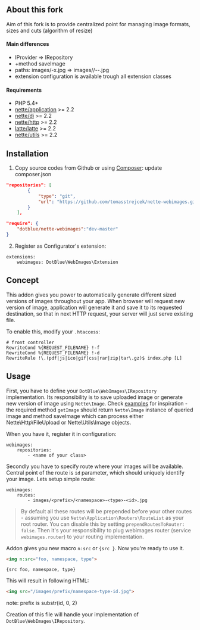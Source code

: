 ## About this fork

Aim of this fork is to provide centralized point for managing image formats, sizes and cuts (algorithm of resize)

#### Main differences

+ IProvider => IRepository
+ +method saveImage
+ paths: images/<id>-<width>x<height>.jpg => images/<prefix>/<namespace>-<type>-<id>.jpg
+ extension configuration is available trough all extension classes

#### Requirements

- PHP 5.4+
- [nette/application](https://github.com/nette/application) >= 2.2
- [nette/di](https://github.com/nette/di) >= 2.2
- [nette/http](https://github.com/nette/http) >= 2.2
- [latte/latte](https://github.com/nette/latte) >= 2.2
- [nette/utils](https://github.com/nette/utils) >= 2.2

## Installation

1) Copy source codes from Github or using [Composer](http://getcomposer.org/):
update composer.json
```json
"repositories": [
        {
            "type": "git",
            "url": "https://github.com/tomasstrejcek/nette-webimages.git"
        }
    ],
```

```json
"require": {
	"dotblue/nette-webimages":"dev-master"
}
```

2) Register as Configurator's extension:
```
extensions:
	webimages: DotBlue\WebImages\Extension
```

## Concept

This addon gives you power to automatically generate different sized versions of images throughout your app. When browser will request new version of image, application will generate it and save it to its requested destination, so that in next HTTP request, your server will just serve existing file.

To enable this, modify your `.htaccess`:

```
# front controller
RewriteCond %{REQUEST_FILENAME} !-f
RewriteCond %{REQUEST_FILENAME} !-d
RewriteRule !\.(pdf|js|ico|gif|css|rar|zip|tar\.gz)$ index.php [L]
```

## Usage

First, you have to define your `DotBlue\WebImages\IRepository` implementation. Its responsibility is to save uploaded image or generate new version of image using `Nette\Image`. Check [examples](examples) for inspiration - the required method `getImage` should return `Nette\Image` instance of queried image and method saveImage which can process either Nette\Http\FileUpload or Nette\Utils\Image objects.

When you have it, register it in configuration:

```
webimages:
	repositories:
		- <name of your class>
```

Secondly you have to specify route where your images will be available. Central point of the route is `id` parameter, which should uniquely identify your image. Lets setup simple route:

```
webimages:
	routes:
		- images/<prefix>/<namespace>-<type>-<id>.jpg
```

> By default all these routes will be prepended before your other routes - assuming you use `Nette\Application\Routers\RouteList` as your root router. You can disable this by setting `prependRoutesToRouter: false`. Then it's your responsibility to plug webimages router (service `webimages.router`) to your routing implementation.

Addon gives you new macro `n:src` or `{src }`. Now you're ready to use it.

```html
<img n:src="foo, namespace, type">
```
```smarty
{src foo, namespace, type}
```
This will result in following HTML:

```html
<img src="/images/prefix/namespace-type-id.jpg">
```
note: prefix is substr(id, 0, 2)

Creation of this file will handle your implementation of `DotBlue\WebImages\IRepository`.

